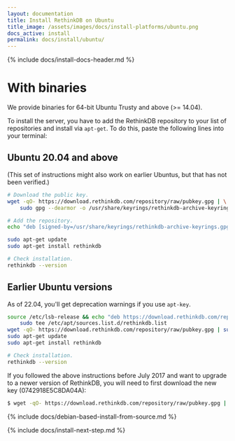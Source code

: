 ```yaml
---
layout: documentation
title: Install RethinkDB on Ubuntu
title_image: /assets/images/docs/install-platforms/ubuntu.png
docs_active: install
permalink: docs/install/ubuntu/
---
```

{% include docs/install-docs-header.md %}

# With binaries #

We provide binaries for 64-bit Ubuntu Trusty and above (>= 14.04).

To install the server, you have to add the RethinkDB repository to
your list of repositories and install via `apt-get`. To do this, paste
the following lines into your terminal:

## Ubuntu 20.04 and above ##

(This set of instructions might also work on earlier Ubuntus, but that
has not been verified.)

```bash
# Download the public key.
wget -qO- https://download.rethinkdb.com/repository/raw/pubkey.gpg | \
    sudo gpg --dearmor -o /usr/share/keyrings/rethinkdb-archive-keyrings.gpg

# Add the repository.
echo "deb [signed-by=/usr/share/keyrings/rethinkdb-archive-keyrings.gpg] https://download.rethinkdb.com/repository/ubuntu-$(lsb_release -cs) $(lsb_release -cs) main" | sudo tee /etc/apt/sources.list.d/rethinkdb.list

sudo apt-get update
sudo apt-get install rethinkdb

# Check installation.
rethinkdb --version
```

## Earlier Ubuntu versions ##

As of 22.04, you'll get deprecation warnings if you use `apt-key`.

```bash
source /etc/lsb-release && echo "deb https://download.rethinkdb.com/repository/ubuntu-$DISTRIB_CODENAME $DISTRIB_CODENAME main" | \
    sudo tee /etc/apt/sources.list.d/rethinkdb.list
wget -qO- https://download.rethinkdb.com/repository/raw/pubkey.gpg | sudo apt-key add -
sudo apt-get update
sudo apt-get install rethinkdb

# Check installation.
rethinkdb --version
```

If you followed the above instructions before July 2017 and want to upgrade to a newer version of RethinkDB, you will need to first download the new key (0742918E5C8DA04A):

```bash
$ wget -qO- https://download.rethinkdb.com/repository/raw/pubkey.gpg | sudo apt-key add -v -
```

{% include docs/debian-based-install-from-source.md %}

{% include docs/install-next-step.md %}
